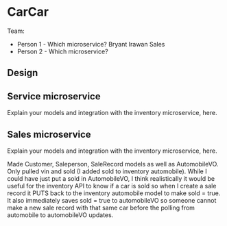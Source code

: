 # CarCar

Team:

* Person 1 - Which microservice? Bryant Irawan Sales 
* Person 2 - Which microservice?

## Design

## Service microservice

Explain your models and integration with the inventory
microservice, here.

## Sales microservice

Explain your models and integration with the inventory
microservice, here.

Made Customer, Saleperson, SaleRecord models as well as AutomobileVO. Only pulled vin and sold (I added sold to inventory automobile). While I could have just put a sold in AutomobileVO, I think realistically it would be useful for the inventory API to know if a car is sold so when I create a sale record it PUTS back to the inventory automobile model to make sold = true. It also immediately saves sold = true to automobileVO so someone cannot make a new sale record with that same car before the polling from automobile to automobileVO updates. 

